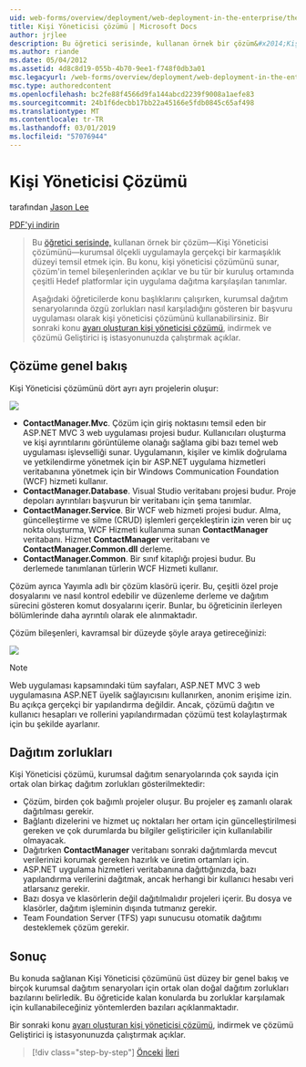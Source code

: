 ```yaml
---
uid: web-forms/overview/deployment/web-deployment-in-the-enterprise/the-contact-manager-solution
title: Kişi Yöneticisi çözümü | Microsoft Docs
author: jrjlee
description: Bu öğretici serisinde, kullanan örnek bir çözüm&#x2014;Kişi Yöneticisi çözümünü&#x2014;kurumsal ölçekli uygulamayla gerçekçi leve temsil etmek için...
ms.author: riande
ms.date: 05/04/2012
ms.assetid: 4d8c8d19-055b-4b70-9ee1-f748f0db3a01
msc.legacyurl: /web-forms/overview/deployment/web-deployment-in-the-enterprise/the-contact-manager-solution
msc.type: authoredcontent
ms.openlocfilehash: bc2fe88f4566d9fa144abcd2239f9008a1aefe83
ms.sourcegitcommit: 24b1f6decbb17bb22a45166e5fdb0845c65af498
ms.translationtype: MT
ms.contentlocale: tr-TR
ms.lasthandoff: 03/01/2019
ms.locfileid: "57076944"
---
```

<a name="the-contact-manager-solution"></a>Kişi Yöneticisi Çözümü
====================
tarafından [Jason Lee](https://github.com/jrjlee)

[PDF'yi indirin](https://msdnshared.blob.core.windows.net/media/MSDNBlogsFS/prod.evol.blogs.msdn.com/CommunityServer.Blogs.Components.WeblogFiles/00/00/00/63/56/8130.DeployingWebAppsInEnterpriseScenarios.pdf)

> Bu [öğretici serisinde,](web-deployment-in-the-enterprise.md) kullanan örnek bir çözüm&#x2014;Kişi Yöneticisi çözümünü&#x2014;kurumsal ölçekli uygulamayla gerçekçi bir karmaşıklık düzeyi temsil etmek için. Bu konu, kişi yöneticisi çözümünü sunar, çözüm'in temel bileşenlerinden açıklar ve bu tür bir kuruluş ortamında çeşitli Hedef platformlar için uygulama dağıtma karşılaşılan tanımlar.
> 
> Aşağıdaki öğreticilerde konu başlıklarını çalışırken, kurumsal dağıtım senaryolarında özgü zorlukları nasıl karşıladığını gösteren bir başvuru uygulaması olarak kişi yöneticisi çözümünü kullanabilirsiniz. Bir sonraki konu [ayarı oluşturan kişi yöneticisi çözümü](setting-up-the-contact-manager-solution.md), indirmek ve çözümü Geliştirici iş istasyonunuzda çalıştırmak açıklar.


## <a name="solution-overview"></a>Çözüme genel bakış

Kişi Yöneticisi çözümünü dört ayrı ayrı projelerin oluşur:

![](the-contact-manager-solution/_static/image1.png)

- **ContactManager.Mvc**. Çözüm için giriş noktasını temsil eden bir ASP.NET MVC 3 web uygulaması projesi budur. Kullanıcıları oluşturma ve kişi ayrıntılarını görüntüleme olanağı sağlama gibi bazı temel web uygulaması işlevselliği sunar. Uygulamanın, kişiler ve kimlik doğrulama ve yetkilendirme yönetmek için bir ASP.NET uygulama hizmetleri veritabanına yönetmek için bir Windows Communication Foundation (WCF) hizmeti kullanır.
- **ContactManager.Database**. Visual Studio veritabanı projesi budur. Proje depoları ayrıntıları başvurun bir veritabanı için şema tanımlar.
- **ContactManager.Service**. Bir WCF web hizmeti projesi budur. Alma, güncelleştirme ve silme (CRUD) işlemleri gerçekleştirin izin veren bir uç nokta oluşturma, WCF Hizmeti kullanıma sunan **ContactManager** veritabanı. Hizmet **ContactManager** veritabanı ve **ContactManager.Common.dll** derleme.
- **ContactManager.Common**. Bir sınıf kitaplığı projesi budur. Bu derlemede tanımlanan türlerin WCF Hizmeti kullanır.

Çözüm ayrıca Yayımla adlı bir çözüm klasörü içerir. Bu, çeşitli özel proje dosyalarını ve nasıl kontrol edebilir ve düzenleme derleme ve dağıtım sürecini gösteren komut dosyalarını içerir. Bunlar, bu öğreticinin ilerleyen bölümlerinde daha ayrıntılı olarak ele alınmaktadır.

Çözüm bileşenleri, kavramsal bir düzeyde şöyle araya getireceğinizi:

![](the-contact-manager-solution/_static/image2.png)

> [!NOTE]
> Web uygulaması kapsamındaki tüm sayfaları, ASP.NET MVC 3 web uygulamasına ASP.NET üyelik sağlayıcısını kullanırken, anonim erişime izin. Bu açıkça gerçekçi bir yapılandırma değildir. Ancak, çözümü dağıtın ve kullanıcı hesapları ve rollerini yapılandırmadan çözümü test kolaylaştırmak için bu şekilde ayarlanır.


## <a name="deployment-challenges"></a>Dağıtım zorlukları

Kişi Yöneticisi çözümü, kurumsal dağıtım senaryolarında çok sayıda için ortak olan birkaç dağıtım zorlukları gösterilmektedir:

- Çözüm, birden çok bağımlı projeler oluşur. Bu projeler eş zamanlı olarak dağıtılması gerekir.
- Bağlantı dizelerini ve hizmet uç noktaları her ortam için güncelleştirilmesi gereken ve çok durumlarda bu bilgiler geliştiriciler için kullanılabilir olmayacak.
- Dağıtırken **ContactManager** veritabanı sonraki dağıtımlarda mevcut verilerinizi korumak gereken hazırlık ve üretim ortamları için.
- ASP.NET uygulama hizmetleri veritabanına dağıttığınızda, bazı yapılandırma verilerini dağıtmak, ancak herhangi bir kullanıcı hesabı veri atlarsanız gerekir.
- Bazı dosya ve klasörlerin değil dağıtılmalıdır projeleri içerir. Bu dosya ve klasörler, dağıtım işleminin dışında tutmanız gerekir.
- Team Foundation Server (TFS) yapı sunucusu otomatik dağıtımı desteklemek çözüm gerekir.

## <a name="conclusion"></a>Sonuç

Bu konuda sağlanan Kişi Yöneticisi çözümünü üst düzey bir genel bakış ve birçok kurumsal dağıtım senaryoları için ortak olan doğal dağıtım zorlukları bazılarını belirledik. Bu öğreticide kalan konularda bu zorluklar karşılamak için kullanabileceğiniz yöntemlerden bazıları açıklanmaktadır.

Bir sonraki konu [ayarı oluşturan kişi yöneticisi çözümü](setting-up-the-contact-manager-solution.md), indirmek ve çözümü Geliştirici iş istasyonunuzda çalıştırmak açıklar.

> [!div class="step-by-step"]
> [Önceki](web-deployment-in-the-enterprise.md)
> [İleri](setting-up-the-contact-manager-solution.md)
